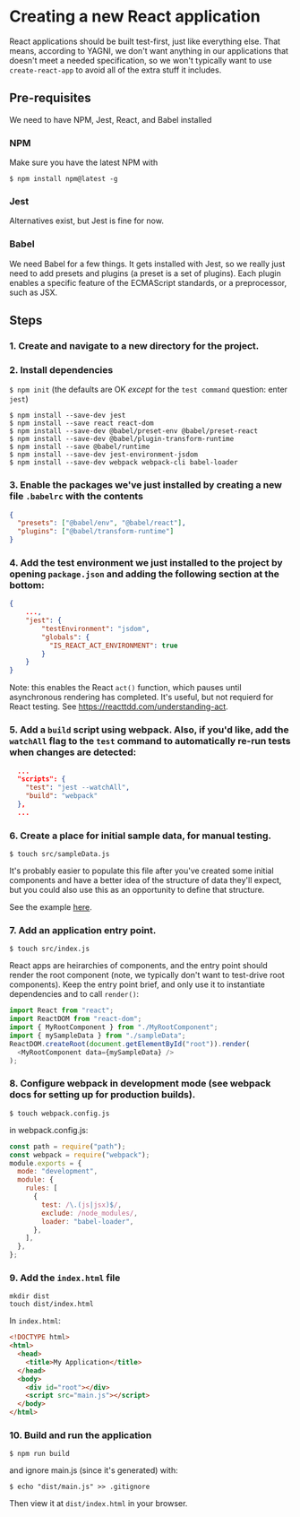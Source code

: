 # Creating a new React application

React applications should be built test-first, just like everything else. That means, according to YAGNI, we don't want anything in our applications that doesn't meet a needed specification, so we won't typically want to use `create-react-app` to avoid all of the extra stuff it includes.

## Pre-requisites

We need to have NPM, Jest, React, and Babel installed

### NPM

Make sure you have the latest NPM with

```
$ npm install npm@latest -g
```

### Jest

Alternatives exist, but Jest is fine for now.

### Babel

We need Babel for a few things. It gets installed with Jest, so we really just need to add presets and plugins (a preset is a set of plugins). Each plugin enables a specific feature of the ECMAScript standards, or a preprocessor, such as JSX.

## Steps

### 1. Create and navigate to a new directory for the project.

### 2. Install dependencies

`$ npm init` (the defaults are OK _except_ for the `test command` question: enter `jest`)

```
$ npm install --save-dev jest
$ npm install --save react react-dom
$ npm install --save-dev @babel/preset-env @babel/preset-react
$ npm install --save-dev @babel/plugin-transform-runtime
$ npm install --save @babel/runtime
$ npm install --save-dev jest-environment-jsdom
$ npm install --save-dev webpack webpack-cli babel-loader
```

### 3. Enable the packages we've just installed by creating a new file `.babelrc` with the contents

```json
{
  "presets": ["@babel/env", "@babel/react"],
  "plugins": ["@babel/transform-runtime"]
}
```

### 4. Add the test environment we just installed to the project by opening `package.json` and adding the following section at the bottom:

```json
{
    ...,
    "jest": {
        "testEnvironment": "jsdom",
        "globals": {
          "IS_REACT_ACT_ENVIRONMENT": true
        }
    }
}
```

Note: this enables the React `act()` function, which pauses until asynchronous rendering has completed. It's useful, but not requierd for React testing. See https://reacttdd.com/understanding-act.

### 5. Add a `build` script using webpack. Also, if you'd like, add the `watchAll` flag to the `test` command to automatically re-run tests when changes are detected:

```json
  ...
  "scripts": {
    "test": "jest --watchAll",
    "build": "webpack"
  },
  ...
```

### 6. Create a place for initial sample data, for manual testing.

```
$ touch src/sampleData.js
```

It's probably easier to populate this file after you've created some initial components and have a better idea of the structure of data they'll expect, but you could also use this as an opportunity to define that structure.

See the example [here](appointments-example-app/src/sampleData.js).

### 7. Add an application entry point.

```
$ touch src/index.js
```

React apps are heirarchies of components, and the entry point should render the root component (note, we typically don't want to test-drive root components). Keep the entry point brief, and only use it to instantiate dependencies and to call `render()`:

```js
import React from "react";
import ReactDOM from "react-dom";
import { MyRootComponent } from "./MyRootComponent";
import { mySampleData } from "./sampleData";
ReactDOM.createRoot(document.getElementById("root")).render(
  <MyRootComponent data={mySampleData} />
);
```

### 8. Configure webpack in development mode (see webpack docs for setting up for production builds).

```
$ touch webpack.config.js
```

in webpack.config.js:

```js
const path = require("path");
const webpack = require("webpack");
module.exports = {
  mode: "development",
  module: {
    rules: [
      {
        test: /\.(js|jsx)$/,
        exclude: /node_modules/,
        loader: "babel-loader",
      },
    ],
  },
};
```

### 9. Add the `index.html` file

```
mkdir dist
touch dist/index.html
```

In `index.html`:

```html
<!DOCTYPE html>
<html>
  <head>
    <title>My Application</title>
  </head>
  <body>
    <div id="root"></div>
    <script src="main.js"></script>
  </body>
</html>
```

### 10. Build and run the application

```
$ npm run build
```

and ignore main.js (since it's generated) with:

```
$ echo "dist/main.js" >> .gitignore
```

Then view it at `dist/index.html` in your browser.
